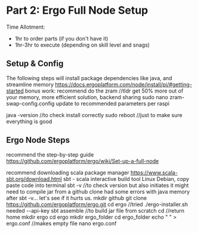 # Part 2: Ergo Full Node Setup
Time Allotment:
- 1hr to order parts (if you don't have it)
- 1hr-3hr to execute (depending on skill level and snags)

## Setup & Config
The following steps will install package dependencies like java, and streamline memory
https://docs.ergoplatform.com/node/install/pi/#getting-started
bonus work: recommend do the zram //tldr get 50% more out of your memory, more efficient solution, backend sharing
sudo nano zram-swap-config.config
update to recommended parameters per raspi

java -version //to check install correctly
sudo reboot //just to make sure everything is good


## Ergo Node Steps
recommend the step-by-step guide
https://github.com/ergoplatform/ergo/wiki/Set-up-a-full-node

recommend downloading scala package manager
https://www.scala-sbt.org/download.html
sbt - scala interactive build tool
Linux Debian, copy paste code into terminal
sbt -v  //to check version but also initiates it
might need to compile jar from a github clone
had some errors with java memory after sbt -v...
let's see if it hurts us.
mkdir github
git clone https://github.com/ergoplatform/ergo.git
cd ergo
//tried ./ergo-installer.sh needed --api-key
sbt assemble //to build jar file from scratch
cd //return home
mkdir ergo
cd ergo
mkdir ergo_folder
cd ergo_folder
echo " " > ergo.conf //makes empty file
nano ergo.conf


